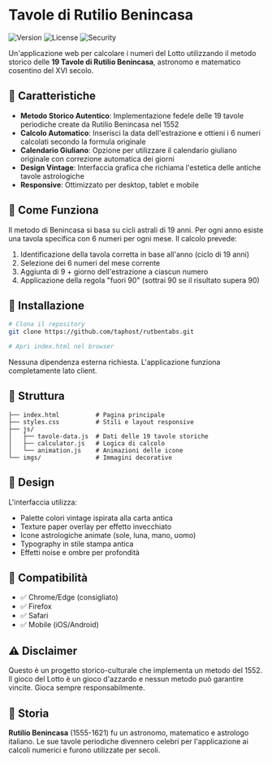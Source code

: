 # Tavole di Rutilio Benincasa

![Version](https://img.shields.io/badge/version-1.0.0-yellow.svg)
![License](https://img.shields.io/badge/license-MIT-yellow.svg)
![Security](https://img.shields.io/badge/security-cryptographic-orange.svg)

Un'applicazione web per calcolare i numeri del Lotto utilizzando il metodo storico delle **19 Tavole di Rutilio Benincasa**, astronomo e matematico cosentino del XVI secolo.

## 🎯 Caratteristiche

- **Metodo Storico Autentico**: Implementazione fedele delle 19 tavole periodiche create da Rutilio Benincasa nel 1552
- **Calcolo Automatico**: Inserisci la data dell'estrazione e ottieni i 6 numeri calcolati secondo la formula originale
- **Calendario Giuliano**: Opzione per utilizzare il calendario giuliano originale con correzione automatica dei giorni
- **Design Vintage**: Interfaccia grafica che richiama l'estetica delle antiche tavole astrologiche
- **Responsive**: Ottimizzato per desktop, tablet e mobile

## 📖 Come Funziona

Il metodo di Benincasa si basa su cicli astrali di 19 anni. Per ogni anno esiste una tavola specifica con 6 numeri per ogni mese. Il calcolo prevede:

1. Identificazione della tavola corretta in base all'anno (ciclo di 19 anni)
2. Selezione dei 6 numeri del mese corrente
3. Aggiunta di 9 + giorno dell'estrazione a ciascun numero
4. Applicazione della regola "fuori 90" (sottrai 90 se il risultato supera 90)

## 🚀 Installazione

```bash
# Clona il repository
git clone https://github.com/taphost/rutbentabs.git

# Apri index.html nel browser
```

Nessuna dipendenza esterna richiesta. L'applicazione funziona completamente lato client.

## 📁 Struttura

```
├── index.html          # Pagina principale
├── styles.css          # Stili e layout responsive
├── js/
│   ├── tavole-data.js  # Dati delle 19 tavole storiche
│   ├── calculator.js   # Logica di calcolo
│   └── animation.js    # Animazioni delle icone
└── imgs/               # Immagini decorative
```

## 🎨 Design

L'interfaccia utilizza:
- Palette colori vintage ispirata alla carta antica
- Texture paper overlay per effetto invecchiato
- Icone astrologiche animate (sole, luna, mano, uomo)
- Typography in stile stampa antica
- Effetti noise e ombre per profondità

## 📱 Compatibilità

- ✅ Chrome/Edge (consigliato)
- ✅ Firefox
- ✅ Safari
- ✅ Mobile (iOS/Android)

## ⚠️ Disclaimer

Questo è un progetto storico-culturale che implementa un metodo del 1552. Il gioco del Lotto è un gioco d'azzardo e nessun metodo può garantire vincite. Gioca sempre responsabilmente.

## 📜 Storia

**Rutilio Benincasa** (1555-1621) fu un astronomo, matematico e astrologo italiano. Le sue tavole periodiche divennero celebri per l'applicazione ai calcoli numerici e furono utilizzate per secoli.
